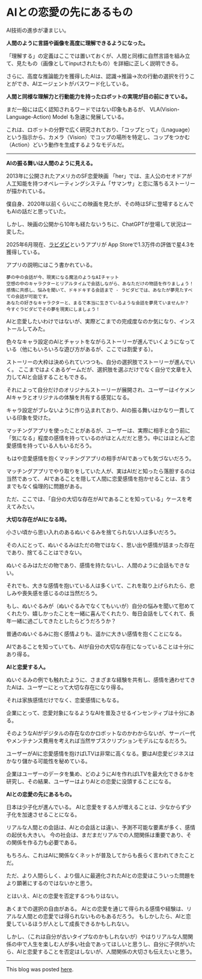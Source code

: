 # AIとの恋愛の先にあるもの

AI技術の進歩が凄まじい。

**人間のように言語や画像を高度に理解できるようになった。**

「理解する」の定義はここでは置いておくが、人間と同様に自然言語を組み立て、見たもの（画像としてinputされたもの）を詳細に正しく説明できる。

さらに、高度な推論能力を獲得したAIは、認識→推論→次の行動の選択を行うことができ、AIエージェントがバスワード化している。

**人間と同様な理解力と行動能力を持ったロボットの実現が目の前にきている。**

まだ一般には広く認知されるワードではない印象もあるが、
VLA(Vision-Language-Action) Model も急速に発展している。

これは、ロボットの分野で広く研究されており、「コップとって」（Lnaguage）という指示から、カメラ（Vision）でコップの場所を特定し、コップをつかむ（Action）どいう動作を生成するようなモデルだ。

---

**AIの振る舞いは人間のように見える。**

2013年に公開されたアメリカのSF恋愛映画 「her」では、主人公のセオドアが人工知能を持つオペレーティングシステム「サマンサ」と恋に落ちるストーリーが描かれている。

僕自身、2020年以前くらいにこの映画を見たが、その時はSFに登場するとんでもAIの話だと思っていた。

しかし、映画の公開から10年も経たないうちに、ChatGPTが登場して状況は一変した。

2025年6月現在、[ラビダビ](https://apps.apple.com/jp/app/%E3%83%A9%E3%83%93%E3%83%80%E3%83%93-%E5%A4%A2%E3%81%AE%E4%BC%9A%E8%A9%B1%E3%81%8C%E7%8F%BE%E5%AE%9F%E3%81%AB/id6468766519)というアプリが App Storeで1.3万件の評価で星4.3を獲得している。

アプリの説明にはこう書かれている。

```text
夢の中の会話が今、現実になる魔法のようなAIチャット
空想の中のキャラクターとリアルタイムで会話しながら、あなただけの物語を作りましょう！
感情に共感し、悩みを聞いて、ドキドキする会話まで - ラビダビでは、あなたが夢見たすべての会話が可能です。
あなたの好きなキャラクターと、まるで本当に生きているような会話を夢見ていませんか？
今すぐラビダビでその夢を現実にしましょう！
```

AIと恋愛したいわけではないが、実際どこまでの完成度なのか気になり、インストールしてみた。

色々なキャラ設定のAIとチャットをながらストーリーが進んでいくようになっている（他にもいろいろな遊び方があるが、ここでは割愛する）。

ストーリーの大枠は決められていつつも、自分の選択肢でストーリーが進んでいく。
ここまではよくあるゲームだが、選択肢を選ぶだけでなく自分で文章を入力してAIと会話することもできる。

それによって自分だけのオリジナルストーリーが展開され、ユーザーはイケメンAIキャラとオリジナルの体験を共有する感覚になる。

キャラ設定がブレないように作り込まれており、AIの振る舞いはかなり一貫している印象を受けた。

マッチングアプリを使ったことがあるが、ユーザーは、実際に相手と会う前に「気になる」程度の感情を持っているのがほとんだだと思う。中にはほとんど恋愛感情を持っている人もいるだろう。

もはや恋愛感情を抱くマッチングアプリの相手がAIであっても気づないだろう。

マッチングアプリでやり取りをしていた人が、実はAIだと知ったら落胆するのは当然であって、
AIであることを隠して人間に恋愛感情を抱かせることは、言うまでもなく倫理的に問題がある。

ただ、ここでは、「自分の大切な存在がAIであることを知っている」ケースを考えてみたい。

**大切な存在がAIになる時。**

小さい頃から思い入れのあるぬいぐるみを捨てられない人は多いだろう。

その人にとって、ぬいぐるみはただの物ではなく、思い出や感情が詰まった存在であり、捨てることはできない。

ぬいぐるみはただの物であり、感情を持たないし、人間のように会話もできない。

それでも、大きな感情を抱いている人は多くいて、これを取り上げられたら、悲しみや喪失感を感じるのは当然だろう。

もし、ぬいぐるみが（ぬいぐるみでなくてもいいが）自分の悩みを聞いて慰めてくれたり、嬉しかったことを一緒に喜んでくれたり、毎日会話をしてくれて、長年一緒に過ごしてきたとしたらどうだろうか？

普通のぬいぐるみに抱く感情よりも、遥かに大きい感情を抱くことになる。

AIであることを知っていても、AIが自分の大切な存在になっていることは十分にあり得る。

**AIと恋愛する人。**

ぬいぐるみの例でも触れたように、さまざまな経験を共有し、感情を通わせてきたAIは、ユーザーにとって大切な存在になり得る。

それは家族感情だけでなく、恋愛感情にもなる。

企業にとって、恋愛対象になるようなAIを普及させるインセンティブは十分にある。

そのようなAIがデジタルの存在なのかロボットなのかわからないが、サーバー代やメンテナンス費用を考えれば当然サブスクリプションモデルになるだろう。

ユーザーがAIに恋愛感情を抱けばLTVは非常に高くなる。要はAI恋愛ビジネスはかなり儲かる可能性を秘めている。

企業はユーザーのデータを集め、どのようにAIを作ればLTVを最大化できるかを研究し、その結果、ユーザーはよりAIとの恋愛に没頭することになる。

**AIとの恋愛の先にあるもの。**

日本は少子化が進んでいる。
AIと恋愛をする人が増えることは、少なからず少子化を加速させることになる。

リアルな人間との会話は、AIとの会話とは違い、予測不可能な要素が多く、感情の起伏も大きい。
今の社会は、まだまだリアルでの人間関係は重要であり、その関係を作る力も必要である。

もちろん、これはAIに関係なくネットが普及してからも長らく言われてきたことだ。

ただ、より人間らしく、より個人に最適化されたAIとの恋愛はこういった問題をより顕著にするのではないかと思う。

とはいえ、AIとの恋愛を否定するつもりはない。

あくまでの選択の自由がある。
AIとの恋愛を通じて得られる感情や経験は、リアルな人間との恋愛では得られないものもあるだろう。
もしかしたら、AIと恋愛しているほうが人として成長できるかもしれない。

しかし、（これは自分が古いタイプなのかもしれないが）やはりリアルな人間関係の中で人生を楽しむ人が多い社会であってほしいと思うし、自分に子供がいたら、AIと恋愛することを否定はしないが、人間関係の大切さも伝えたいと思う。

---

This blog was posted [here](https://note.com/hachimada/n/n0370c2c995a0).